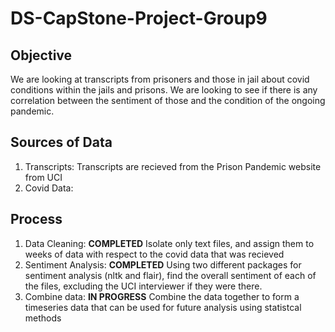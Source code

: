 

# DS-CapStone-Project-Group9
## Objective
We are looking at transcripts from prisoners and those in jail about covid conditions within the jails and prisons. We are looking to see if there is any correlation between the sentiment of those and the condition of the ongoing pandemic.

## Sources of Data
1. Transcripts:
  Transcripts are recieved from the Prison Pandemic website from UCI
2. Covid Data:
  <NEED TO BE INSERTED>

## Process
1. Data Cleaning: **COMPLETED**
  Isolate only text files, and assign them to weeks of data with respect to the covid data that was recieved
2. Sentiment Analysis: **COMPLETED**
  Using two different packages for sentiment analysis (nltk and flair), find the overall sentiment of each of the files, excluding the UCI interviewer if they were there.
3. Combine data: **IN PROGRESS**
  Combine the data together to form a timeseries data that can be used for future analysis using statistcal methods
